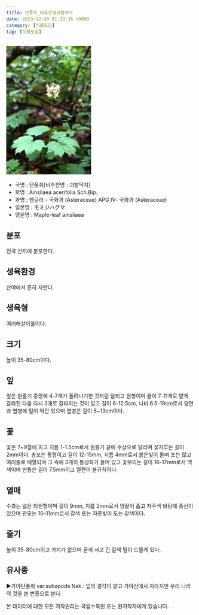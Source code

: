```yaml
---
title: 단풍취_비추천명괴발딱지
date: 2023-12-30 01:28:36 +0800
category: [식물도감]
tag: [식물도감]
---
```




![단풍취[비추천명 : 괴발딱지]](/assets/img/fileUpload/plants/basic/Compositae/Ainsliaea/9792/1_th2.JPG)
- 국명 : 단풍취[비추천명 : 괴발딱지]
- 학명 : Ainsliaea acerifolia Sch.Bip.
- 과명 : 앵글러 - 국화과 (Asteraceae) APG Ⅳ- 국화과 (Asteraceae)
- 일본명 : モミジハグマ
- 영문명 : Maple-leaf ainsliaea


## 분포
전국 산지에 분포한다.
## 생육환경
산야에서 흔히 자란다.
## 생육형
여러해살이풀이다.
## 크기
높이 35-80cm이다.
## 잎
잎은 원줄기 중앙에 4-7개가 돌려나기한 것처럼 달리고 원형이며 끝이 7-11개로 얕게 갈라진 다음 다시 3개로 갈라지는 것이 있고 길이 6-12.5cm, 나비 6.5-19cm로서 양면과 엽병에 털이 약간 있으며 엽병은 길이 5~13cm이다.
## 꽃
꽃은 7~9월에 피고 지름 1-1.5cm로서 원줄기 끝에 수상으로 달리며 꽃자루는 길이 2mm이다. 총포는 통형이고 길이 12-15mm, 지름 4mm로서 붉은빛이 돌며 포는 많고 여러줄로 배열되며 그 속에 3개의 통상화가 들어 있고 꽃부리는 길이 16-17mm로서 백색이며 판통은 길이 7.5mm이고 열편이 불규칙하다.
## 열매
수과는 넓은 타원형이며 길이 9mm, 지름 2mm로서 양끝이 좁고 자주색 바탕에 종선이 있으며 관모는 10-11mm로서 갈색 또는 자줏빛이 도는 갈색이다.
## 줄기
높이 35-80cm이고 가지가 없으며 곧게 서고 긴 갈색 털이 드물게 있다.
## 유사종
▶가야단풍취 var.subapoda Nak.: 잎의 결각이 얕고 가야산에서 자라지만 우리 나라의 것을 본 변종으로 본다.






본 데이터에 대한 모든 저작권리는 국립수목원 또는 원저작자에게 있습니다.
